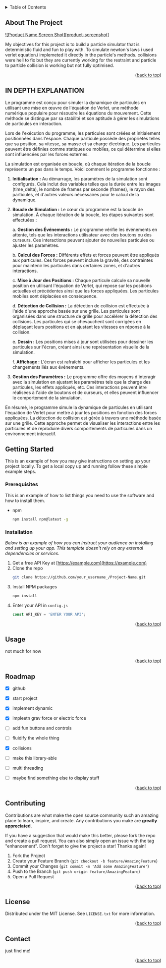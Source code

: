<!-- Improved compatibility of back to top link: See: https://github.com/othneildrew/Best-README-Template/pull/73 -->
<a name="readme-top"></a>
<!--
*** Thanks for checking out the Best-README-Template. If you have a suggestion
*** that would make this better, please fork the repo and create a pull request
*** or simply open an issue with the tag "enhancement".
*** Don't forget to give the project a star!
*** Thanks again! Now go create something AMAZING! :D
-->






<!-- TABLE OF CONTENTS -->
<details>
  <summary>Table of Contents</summary>
  <ol>
    <li><a href="IN-DEPTH-EXPLANATION">IN DEPTH EXPLANATION</a></li>
    <li>
      <a href="#about-the-project">About The Project</a>
      <ul>
        <li><a href="#built-with">Built With</a></li>
      </ul>
    </li>
    <li><a href="#usage">Usage</a></li>
    <li><a href="#license">License</a></li>
  </ol>
</details>



<!-- ABOUT THE PROJECT -->
## About The Project

[![Product Name Screen Shot][product-screenshot]](https://example.com)

My objectives for this project is to build a particle simulator that is deterministic fluid and fun to play with. To simulate newton's laws i used verlet equation.i implemeted it directly in the particle's methods.
collisions were hell to fix but they are currently working for the restraint and particle to particle collision is working but not fully optimised.


<p align="right">(<a href="#readme-top">back to top</a>)</p>



<!-- IN DEPTH EXPLANATION -->
## IN DEPTH EXPLANATION

Le programme est conçu pour simuler la dynamique de particules en utilisant une mise en œuvre de l'équation de Verlet, une méthode numérique populaire pour résoudre les équations du mouvement. Cette méthode se distingue par sa stabilité et son aptitude à gérer les simulations de particules en interaction.

Lors de l'exécution du programme, les particules sont créées et initialement positionnées dans l'espace. Chaque particule possède des propriétés telles que sa position, sa vitesse, sa masse et sa charge électrique. Les particules peuvent être définies comme statiques ou mobiles, ce qui détermine si elles sont influencées par les forces externes.

La simulation est organisée en boucle, où chaque itération de la boucle représente un pas dans le temps. Voici comment le programme fonctionne :

1. **Initialisation :** Au démarrage, les paramètres de la simulation sont configurés. Cela inclut des variables telles que la durée entre les images (time_delta), le nombre de frames par seconde (frames), le rayon des particules, et d'autres valeurs nécessaires pour le calcul de la dynamique.

2. **Boucle de Simulation :** Le cœur du programme est la boucle de simulation. À chaque itération de la boucle, les étapes suivantes sont effectuées :

   a. **Gestion des Événements :** Le programme vérifie les événements en attente, tels que les interactions utilisateur avec des boutons ou des curseurs. Ces interactions peuvent ajouter de nouvelles particules ou ajuster les paramètres.

   b. **Calcul des Forces :** Différents effets et forces peuvent être appliqués aux particules. Ces forces peuvent inclure la gravité, des contraintes pour maintenir les particules dans certaines zones, et d'autres interactions.

   c. **Mise à Jour des Positions :** Chaque particule calcule sa nouvelle position en utilisant l'équation de Verlet, qui repose sur les positions actuelles et précédentes ainsi que les forces appliquées. Les particules mobiles sont déplacées en conséquence.

   d. **Détection de Collision :** La détection de collision est effectuée à l'aide d'une approche basée sur une grille. Les particules sont organisées dans une structure de grille pour accélérer la détection des collisions. Les particules qui se chevauchent sont corrigées en déplaçant leurs positions et en ajustant les vitesses en réponse à la collision.

   e. **Dessin :** Les positions mises à jour sont utilisées pour dessiner les particules sur l'écran, créant ainsi une représentation visuelle de la simulation.

   f. **Affichage :** L'écran est rafraîchi pour afficher les particules et les changements liés aux événements.

3. **Gestion des Paramètres :** Le programme offre des moyens d'interagir avec la simulation en ajustant les paramètres tels que la charge des particules, les effets appliqués, etc. Ces interactions peuvent être réalisées à l'aide de boutons et de curseurs, et elles peuvent influencer le comportement de la simulation.

En résumé, le programme simule la dynamique de particules en utilisant l'équation de Verlet pour mettre à jour les positions en fonction des forces appliquées. La détection de collision est gérée à travers une méthode basée sur une grille. Cette approche permet de visualiser les interactions entre les particules et de reproduire divers comportements de particules dans un environnement interactif.

<!-- GETTING STARTED -->
## Getting Started

This is an example of how you may give instructions on setting up your project locally.
To get a local copy up and running follow these simple example steps.

### Prerequisites

This is an example of how to list things you need to use the software and how to install them.
* npm
  ```sh
  npm install npm@latest -g
  ```

### Installation

_Below is an example of how you can instruct your audience on installing and setting up your app. This template doesn't rely on any external dependencies or services._

1. Get a free API Key at [https://example.com](https://example.com)
2. Clone the repo
   ```sh
   git clone https://github.com/your_username_/Project-Name.git
   ```
3. Install NPM packages
   ```sh
   npm install
   ```
4. Enter your API in `config.js`
   ```js
   const API_KEY = 'ENTER YOUR API';
   ```

<p align="right">(<a href="#readme-top">back to top</a>)</p>



<!-- USAGE EXAMPLES -->
## Usage

not much for now

<p align="right">(<a href="#readme-top">back to top</a>)</p>



<!-- ROADMAP -->
## Roadmap

- [x] github
- [x] start project
- [x] implement dynamic
- [x] impleetn grav force or electric force
- [ ] add fun buttons and controls
- [ ] fluidify the whole thing
- [X] collisions
- [ ] make this library-able
- [ ] multi threading
- [ ] maybe find something else to display stuff


<p align="right">(<a href="#readme-top">back to top</a>)</p>



<!-- CONTRIBUTING -->
## Contributing

Contributions are what make the open source community such an amazing place to learn, inspire, and create. Any contributions you make are **greatly appreciated**.

If you have a suggestion that would make this better, please fork the repo and create a pull request. You can also simply open an issue with the tag "enhancement".
Don't forget to give the project a star! Thanks again!

1. Fork the Project
2. Create your Feature Branch (`git checkout -b feature/AmazingFeature`)
3. Commit your Changes (`git commit -m 'Add some AmazingFeature'`)
4. Push to the Branch (`git push origin feature/AmazingFeature`)
5. Open a Pull Request

<p align="right">(<a href="#readme-top">back to top</a>)</p>



<!-- LICENSE -->
## License

Distributed under the MIT License. See `LICENSE.txt` for more information.

<p align="right">(<a href="#readme-top">back to top</a>)</p>



<!-- CONTACT -->
## Contact

just find me!

<p align="right">(<a href="#readme-top">back to top</a>)</p>



